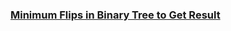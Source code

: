 ### [Minimum Flips in Binary Tree to Get Result](https://leetcode.com/problems/minimum-flips-in-binary-tree-to-get-result)


